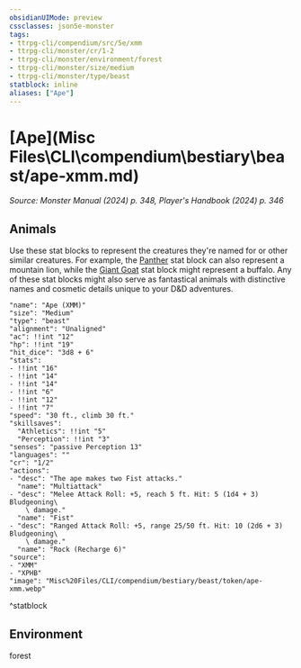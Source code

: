 ```yaml
---
obsidianUIMode: preview
cssclasses: json5e-monster
tags:
- ttrpg-cli/compendium/src/5e/xmm
- ttrpg-cli/monster/cr/1-2
- ttrpg-cli/monster/environment/forest
- ttrpg-cli/monster/size/medium
- ttrpg-cli/monster/type/beast
statblock: inline
aliases: ["Ape"]
---
```

# [Ape](Misc Files\CLI\compendium\bestiary\beast/ape-xmm.md)
*Source: Monster Manual (2024) p. 348, Player's Handbook (2024) p. 346*  

## Animals

Use these stat blocks to represent the creatures they're named for or other similar creatures. For example, the [Panther](Misc%20Files/CLI/compendium/bestiary/beast/panther-xmm.md) stat block can also represent a mountain lion, while the [Giant Goat](Misc%20Files/CLI/compendium/bestiary/beast/giant-goat-xmm.md) stat block might represent a buffalo. Any of these stat blocks might also serve as fantastical animals with distinctive names and cosmetic details unique to your D&D adventures.

```statblock
"name": "Ape (XMM)"
"size": "Medium"
"type": "beast"
"alignment": "Unaligned"
"ac": !!int "12"
"hp": !!int "19"
"hit_dice": "3d8 + 6"
"stats":
- !!int "16"
- !!int "14"
- !!int "14"
- !!int "6"
- !!int "12"
- !!int "7"
"speed": "30 ft., climb 30 ft."
"skillsaves":
  "Athletics": !!int "5"
  "Perception": !!int "3"
"senses": "passive Perception 13"
"languages": ""
"cr": "1/2"
"actions":
- "desc": "The ape makes two Fist attacks."
  "name": "Multiattack"
- "desc": "Melee Attack Roll: +5, reach 5 ft. Hit: 5 (1d4 + 3) Bludgeoning\
    \ damage."
  "name": "Fist"
- "desc": "Ranged Attack Roll: +5, range 25/50 ft. Hit: 10 (2d6 + 3) Bludgeoning\
    \ damage."
  "name": "Rock (Recharge 6)"
"source":
- "XMM"
- "XPHB"
"image": "Misc%20Files/CLI/compendium/bestiary/beast/token/ape-xmm.webp"
```
^statblock

## Environment

forest